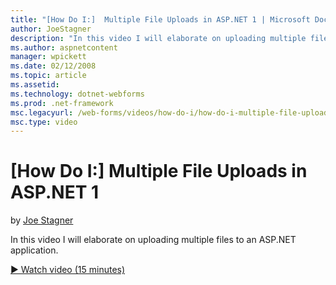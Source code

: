 ```yaml
---
title: "[How Do I:]  Multiple File Uploads in ASP.NET 1 | Microsoft Docs"
author: JoeStagner
description: "In this video I will elaborate on uploading multiple files to an ASP.NET application."
ms.author: aspnetcontent
manager: wpickett
ms.date: 02/12/2008
ms.topic: article
ms.assetid: 
ms.technology: dotnet-webforms
ms.prod: .net-framework
msc.legacyurl: /web-forms/videos/how-do-i/how-do-i-multiple-file-uploads-in-aspnet-1
msc.type: video
---
```

[How Do I:]  Multiple File Uploads in ASP.NET 1
====================
by [Joe Stagner](https://github.com/JoeStagner)

In this video I will elaborate on uploading multiple files to an ASP.NET application.

[&#9654; Watch video (15 minutes)](https://channel9.msdn.com/Blogs/ASP-NET-Site-Videos/how-do-i-multiple-file-uploads-in-aspnet-1)